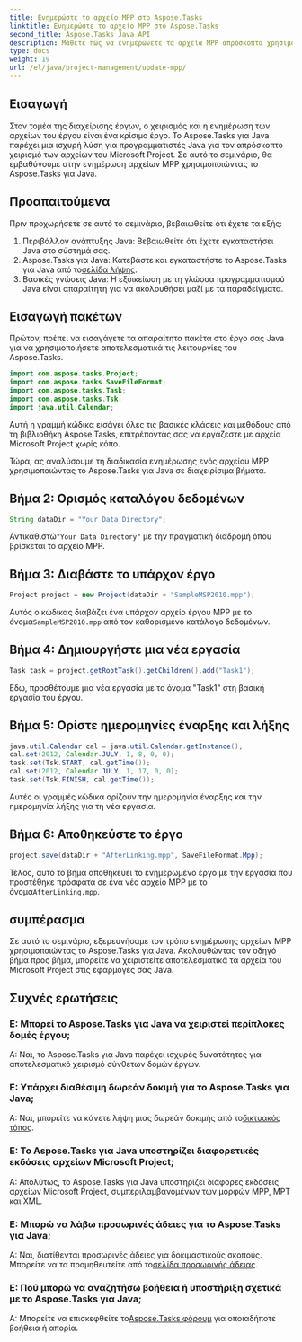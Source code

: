 ```yaml
---
title: Ενημερώστε το αρχείο MPP στο Aspose.Tasks
linktitle: Ενημερώστε το αρχείο MPP στο Aspose.Tasks
second_title: Aspose.Tasks Java API
description: Μάθετε πώς να ενημερώνετε τα αρχεία MPP απρόσκοπτα χρησιμοποιώντας το Aspose.Tasks για Java. Ακολουθήστε τον βήμα προς βήμα οδηγό μας για αποτελεσματική διαχείριση αρχείων έργου.
type: docs
weight: 19
url: /el/java/project-management/update-mpp/
---
```

## Εισαγωγή
Στον τομέα της διαχείρισης έργων, ο χειρισμός και η ενημέρωση των αρχείων του έργου είναι ένα κρίσιμο έργο. Το Aspose.Tasks για Java παρέχει μια ισχυρή λύση για προγραμματιστές Java για τον απρόσκοπτο χειρισμό των αρχείων του Microsoft Project. Σε αυτό το σεμινάριο, θα εμβαθύνουμε στην ενημέρωση αρχείων MPP χρησιμοποιώντας το Aspose.Tasks για Java.
## Προαπαιτούμενα
Πριν προχωρήσετε σε αυτό το σεμινάριο, βεβαιωθείτε ότι έχετε τα εξής:
1. Περιβάλλον ανάπτυξης Java: Βεβαιωθείτε ότι έχετε εγκαταστήσει Java στο σύστημά σας.
2.  Aspose.Tasks για Java: Κατεβάστε και εγκαταστήστε το Aspose.Tasks για Java από το[σελίδα λήψης](https://releases.aspose.com/tasks/java/).
3. Βασικές γνώσεις Java: Η εξοικείωση με τη γλώσσα προγραμματισμού Java είναι απαραίτητη για να ακολουθήσει μαζί με τα παραδείγματα.

## Εισαγωγή πακέτων
Πρώτον, πρέπει να εισαγάγετε τα απαραίτητα πακέτα στο έργο σας Java για να χρησιμοποιήσετε αποτελεσματικά τις λειτουργίες του Aspose.Tasks.

```java
import com.aspose.tasks.Project;
import com.aspose.tasks.SaveFileFormat;
import com.aspose.tasks.Task;
import com.aspose.tasks.Tsk;
import java.util.Calendar;
```
Αυτή η γραμμή κώδικα εισάγει όλες τις βασικές κλάσεις και μεθόδους από τη βιβλιοθήκη Aspose.Tasks, επιτρέποντάς σας να εργάζεστε με αρχεία Microsoft Project χωρίς κόπο.

Τώρα, ας αναλύσουμε τη διαδικασία ενημέρωσης ενός αρχείου MPP χρησιμοποιώντας το Aspose.Tasks για Java σε διαχειρίσιμα βήματα.
## Βήμα 2: Ορισμός καταλόγου δεδομένων
```java
String dataDir = "Your Data Directory";
```
 Αντικαθιστώ`"Your Data Directory"` με την πραγματική διαδρομή όπου βρίσκεται το αρχείο MPP.
## Βήμα 3: Διαβάστε το υπάρχον έργο
```java
Project project = new Project(dataDir + "SampleMSP2010.mpp");
```
 Αυτός ο κώδικας διαβάζει ένα υπάρχον αρχείο έργου MPP με το όνομα`SampleMSP2010.mpp` από τον καθορισμένο κατάλογο δεδομένων.
## Βήμα 4: Δημιουργήστε μια νέα εργασία
```java
Task task = project.getRootTask().getChildren().add("Task1");
```
Εδώ, προσθέτουμε μια νέα εργασία με το όνομα "Task1" στη βασική εργασία του έργου.
## Βήμα 5: Ορίστε ημερομηνίες έναρξης και λήξης
```java
java.util.Calendar cal = java.util.Calendar.getInstance();
cal.set(2012, Calendar.JULY, 1, 8, 0, 0);
task.set(Tsk.START, cal.getTime());
cal.set(2012, Calendar.JULY, 1, 17, 0, 0);
task.set(Tsk.FINISH, cal.getTime());
```
Αυτές οι γραμμές κώδικα ορίζουν την ημερομηνία έναρξης και την ημερομηνία λήξης για τη νέα εργασία.
## Βήμα 6: Αποθηκεύστε το έργο
```java
project.save(dataDir + "AfterLinking.mpp", SaveFileFormat.Mpp);
```
 Τέλος, αυτό το βήμα αποθηκεύει το ενημερωμένο έργο με την εργασία που προστέθηκε πρόσφατα σε ένα νέο αρχείο MPP με το όνομα`AfterLinking.mpp`.

## συμπέρασμα
Σε αυτό το σεμινάριο, εξερευνήσαμε τον τρόπο ενημέρωσης αρχείων MPP χρησιμοποιώντας το Aspose.Tasks για Java. Ακολουθώντας τον οδηγό βήμα προς βήμα, μπορείτε να χειριστείτε αποτελεσματικά τα αρχεία του Microsoft Project στις εφαρμογές σας Java.
## Συχνές ερωτήσεις
### Ε: Μπορεί το Aspose.Tasks για Java να χειριστεί περίπλοκες δομές έργου;
Α: Ναι, το Aspose.Tasks για Java παρέχει ισχυρές δυνατότητες για αποτελεσματικό χειρισμό σύνθετων δομών έργων.
### Ε: Υπάρχει διαθέσιμη δωρεάν δοκιμή για το Aspose.Tasks για Java;
 Α: Ναι, μπορείτε να κάνετε λήψη μιας δωρεάν δοκιμής από το[δικτυακός τόπος](https://releases.aspose.com/).
### Ε: Το Aspose.Tasks για Java υποστηρίζει διαφορετικές εκδόσεις αρχείων Microsoft Project;
Α: Απολύτως, το Aspose.Tasks για Java υποστηρίζει διάφορες εκδόσεις αρχείων Microsoft Project, συμπεριλαμβανομένων των μορφών MPP, MPT και XML.
### Ε: Μπορώ να λάβω προσωρινές άδειες για το Aspose.Tasks για Java;
 Α: Ναι, διατίθενται προσωρινές άδειες για δοκιμαστικούς σκοπούς. Μπορείτε να τα προμηθευτείτε από το[σελίδα προσωρινής άδειας](https://purchase.aspose.com/temporary-license/).
### Ε: Πού μπορώ να αναζητήσω βοήθεια ή υποστήριξη σχετικά με το Aspose.Tasks για Java;
 Α: Μπορείτε να επισκεφθείτε το[Aspose.Tasks φόρουμ](https://forum.aspose.com/c/tasks/15) για οποιαδήποτε βοήθεια ή απορία.
